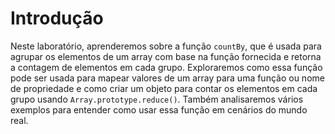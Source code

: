 # Introdução

Neste laboratório, aprenderemos sobre a função `countBy`, que é usada para agrupar os elementos de um array com base na função fornecida e retorna a contagem de elementos em cada grupo. Exploraremos como essa função pode ser usada para mapear valores de um array para uma função ou nome de propriedade e como criar um objeto para contar os elementos em cada grupo usando `Array.prototype.reduce()`. Também analisaremos vários exemplos para entender como usar essa função em cenários do mundo real.
